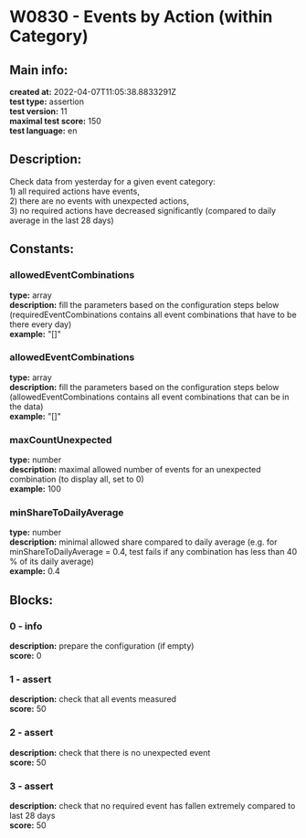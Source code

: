 # W0830 - Events by Action (within Category)  
## Main info:  
**created at:** 2022-04-07T11:05:38.8833291Z  
**test type:** assertion  
**test version:** 11  
**maximal test score:** 150  
**test language:** en  
## Description:  
Check data from yesterday for a given event category:<br> 1) all required actions have events, <br> 2) there are no events with unexpected actions, <br> 3) no required actions have decreased significantly (compared to daily average in the last 28 days)  
## Constants:  
### allowedEventCombinations
**type:** array  
**description:** fill the parameters based on the configuration steps below (requiredEventCombinations contains all event combinations that have to be there every day)  
**example:** "[]"  
### allowedEventCombinations
**type:** array  
**description:** fill the parameters based on the configuration steps below (allowedEventCombinations contains all event combinations that can be in the data)  
**example:** "[]"  
### maxCountUnexpected
**type:** number  
**description:** maximal allowed number of events for an unexpected combination (to display all, set to 0)  
**example:** 100  
### minShareToDailyAverage
**type:** number  
**description:** minimal allowed share compared to daily average (e.g. for minShareToDailyAverage = 0.4, test fails if any combination has less than 40 % of its daily average)  
**example:** 0.4  
## Blocks:  
### 0 - info
**description:** prepare the configuration (if empty)  
**score:** 0  
### 1 - assert
**description:** check that all events measured  
**score:** 50  
### 2 - assert
**description:** check that there is no unexpected event  
**score:** 50  
### 3 - assert
**description:** check that no required event has fallen extremely compared to last 28 days  
**score:** 50  
